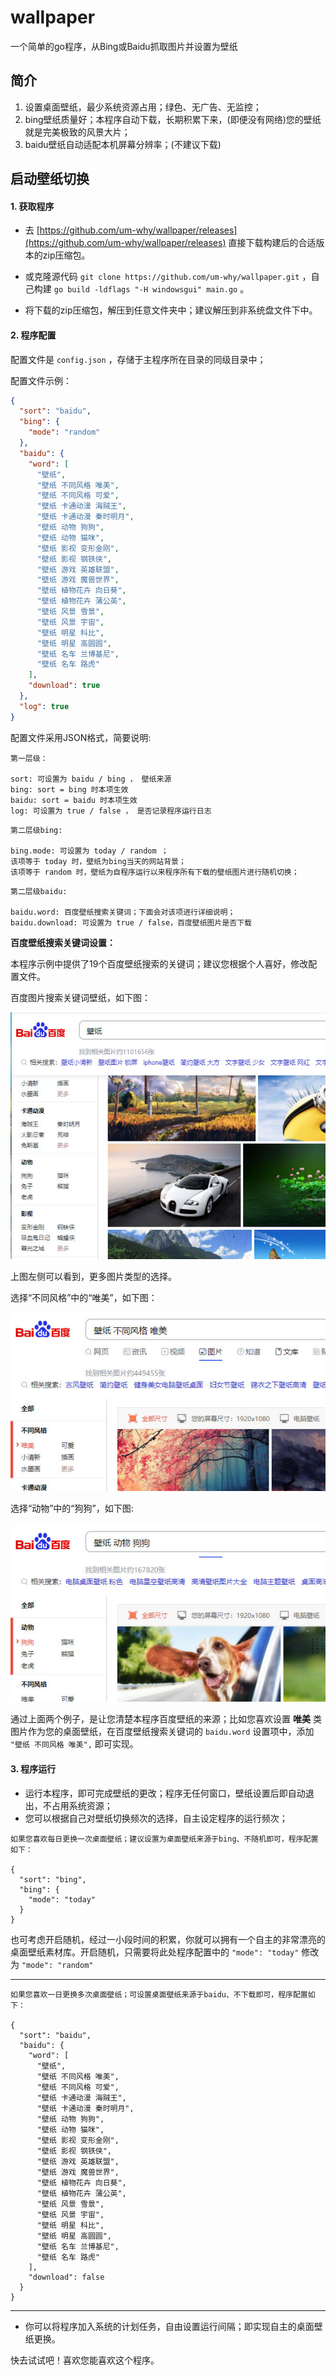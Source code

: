 # wallpaper
一个简单的go程序，从Bing或Baidu抓取图片并设置为壁纸

## 简介

1. 设置桌面壁纸，最少系统资源占用；绿色、无广告、无监控；
2. bing壁纸质量好；本程序自动下载，长期积累下来，(即便没有网络)您的壁纸就是完美极致的风景大片；
3. baidu壁纸自动适配本机屏幕分辨率；(不建议下载)

## 启动壁纸切换

#### 1. 获取程序

- 去 [https://github.com/um-why/wallpaper/releases](https://github.com/um-why/wallpaper/releases) 直接下载构建后的合适版本的zip压缩包。

- 或克隆源代码 `git clone https://github.com/um-why/wallpaper.git` ，自己构建 `go build -ldflags "-H windowsgui" main.go` 。

- 将下载的zip压缩包，解压到任意文件夹中；建议解压到非系统盘文件下中。

#### 2. 程序配置

配置文件是 `config.json` ，存储于主程序所在目录的同级目录中；

配置文件示例：

```json
{
  "sort": "baidu",
  "bing": {
    "mode": "random"
  },
  "baidu": {
    "word": [
      "壁纸",
      "壁纸 不同风格 唯美",
      "壁纸 不同风格 可爱",
      "壁纸 卡通动漫 海贼王",
      "壁纸 卡通动漫 秦时明月",
      "壁纸 动物 狗狗",
      "壁纸 动物 猫咪",
      "壁纸 影视 变形金刚",
      "壁纸 影视 钢铁侠",
      "壁纸 游戏 英雄联盟",
      "壁纸 游戏 魔兽世界",
      "壁纸 植物花卉 向日葵",
      "壁纸 植物花卉 蒲公英",
      "壁纸 风景 雪景",
      "壁纸 风景 宇宙",
      "壁纸 明星 科比",
      "壁纸 明星 高圆圆",
      "壁纸 名车 兰博基尼",
      "壁纸 名车 路虎"
    ],
    "download": true
  },
  "log": true
}
```
配置文件采用JSON格式，简要说明:

```
第一层级：

sort: 可设置为 baidu / bing ， 壁纸来源
bing: sort = bing 时本项生效
baidu: sort = baidu 时本项生效
log: 可设置为 true / false ， 是否记录程序运行日志
```

```
第二层级bing:

bing.mode: 可设置为 today / random ；
该项等于 today 时，壁纸为bing当天的网站背景；
该项等于 random 时，壁纸为自程序运行以来程序所有下载的壁纸图片进行随机切换；
```

```
第二层级baidu:

baidu.word: 百度壁纸搜索关键词；下面会对该项进行详细说明；
baidu.download: 可设置为 true / false，百度壁纸图片是否下载
```

**百度壁纸搜索关键词设置：**

本程序示例中提供了19个百度壁纸搜索的关键词；建议您根据个人喜好，修改配置文件。

百度图片搜索关键词壁纸，如下图：

![百度壁纸默认搜索关键词](wall/baidu-word.jpg "关键词:壁纸")

上图左侧可以看到，更多图片类型的选择。

选择“不同风格”中的“唯美”，如下图：

![百度壁纸搜索壁纸 不同风格 唯美](wall/baidu-word-1.jpg "关键词:壁纸 不同风格 唯美")

选择“动物”中的“狗狗”，如下图:

![百度壁纸搜索壁纸 动物 狗狗](wall/baidu-word-2.jpg "关键词:壁纸 动物 狗狗")

通过上面两个例子，是让您清楚本程序百度壁纸的来源；比如您喜欢设置 **唯美** 类图片作为您的桌面壁纸，在百度壁纸搜索关键词的 `baidu.word` 设置项中，添加 `"壁纸 不同风格 唯美",` 即可实现。

#### 3. 程序运行

- 运行本程序，即可完成壁纸的更改；程序无任何窗口，壁纸设置后即自动退出，不占用系统资源；
- 您可以根据自己对壁纸切换频次的选择，自主设定程序的运行频次；
```
如果您喜欢每日更换一次桌面壁纸；建议设置为桌面壁纸来源于bing、不随机即可，程序配置如下：

{
  "sort": "bing",
  "bing": {
    "mode": "today"
  }
}
```
也可考虑开启随机，经过一小段时间的积累，你就可以拥有一个自主的非常漂亮的桌面壁纸素材库。开启随机，只需要将此处程序配置中的 `"mode": "today"` 修改为 `"mode": "random"`

------

```
如果您喜欢一日更换多次桌面壁纸；可设置桌面壁纸来源于baidu、不下载即可，程序配置如下：

{
  "sort": "baidu",
  "baidu": {
    "word": [
      "壁纸",
      "壁纸 不同风格 唯美",
      "壁纸 不同风格 可爱",
      "壁纸 卡通动漫 海贼王",
      "壁纸 卡通动漫 秦时明月",
      "壁纸 动物 狗狗",
      "壁纸 动物 猫咪",
      "壁纸 影视 变形金刚",
      "壁纸 影视 钢铁侠",
      "壁纸 游戏 英雄联盟",
      "壁纸 游戏 魔兽世界",
      "壁纸 植物花卉 向日葵",
      "壁纸 植物花卉 蒲公英",
      "壁纸 风景 雪景",
      "壁纸 风景 宇宙",
      "壁纸 明星 科比",
      "壁纸 明星 高圆圆",
      "壁纸 名车 兰博基尼",
      "壁纸 名车 路虎"
    ],
    "download": false
  }
}
```

------

- 你可以将程序加入系统的计划任务，自由设置运行间隔；即实现自主的桌面壁纸更换。

快去试试吧！喜欢您能喜欢这个程序。